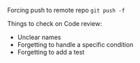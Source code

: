 Forcing push to remote repo
`git push -f `

Things to check on Code review:
* Unclear names
* Forgetting to handle a specific condition
* Forgetting to add a test

